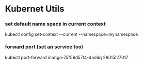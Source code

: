 # Kubernet Utils
### **set default name space in current context**
kubectl config set-context --current --namespace=mynamespace

### **forward port (set an service too)**
kubectl port-forward mongo-75f59d57f4-4nd6q 28015:27017